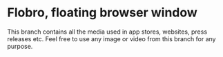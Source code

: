 # Flobro, floating browser window

This branch contains all the media used in app stores, websites, press releases etc.
Feel free to use any image or video from this branch for any purpose.
